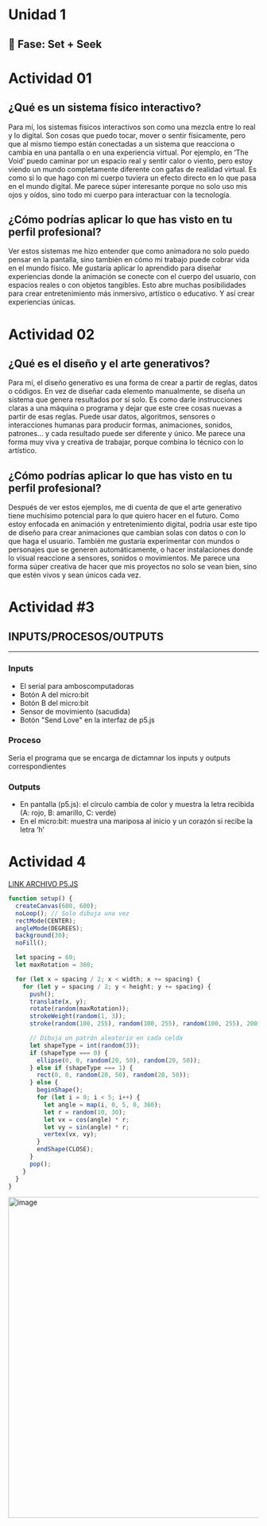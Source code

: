 # Unidad 1

## 🔎 Fase: Set + Seek

# Actividad 01

## ¿Qué es un sistema físico interactivo?

Para mí, los sistemas físicos interactivos son como una mezcla entre lo real y lo digital. Son cosas que puedo tocar, mover o sentir físicamente, pero que al mismo tiempo están conectadas a un sistema que reacciona o cambia en una pantalla o en una experiencia virtual. Por ejemplo, en ‘The Void’ puedo caminar por un espacio real y sentir calor o viento, pero estoy viendo un mundo completamente diferente con gafas de realidad virtual. Es como si lo que hago con mi cuerpo tuviera un efecto directo en lo que pasa en el mundo digital. Me parece súper interesante porque no solo uso mis ojos y oídos, sino todo mi cuerpo para interactuar con la tecnología.

## ¿Cómo podrías aplicar lo que has visto en tu perfil profesional?

Ver estos sistemas me hizo entender que como animadora no solo puedo pensar en la pantalla, sino también en cómo mi trabajo puede cobrar vida en el mundo físico. Me gustaría aplicar lo aprendido para diseñar experiencias donde la animación se conecte con el cuerpo del usuario, con espacios reales o con objetos tangibles. Esto abre muchas posibilidades para crear entretenimiento más inmersivo, artístico o educativo. Y así crear experiencias únicas.

# Actividad 02

## ¿Qué es el diseño y el arte generativos?

Para mí, el diseño generativo es una forma de crear a partir de reglas, datos o códigos. En vez de diseñar cada elemento manualmente, se diseña un sistema que genera resultados por sí solo. Es como darle instrucciones claras a una máquina o programa y dejar que este cree cosas nuevas a partir de esas reglas. Puede usar datos, algoritmos, sensores o interacciones humanas para producir formas, animaciones, sonidos, patrones… y cada resultado puede ser diferente y único. Me parece una forma muy viva y creativa de trabajar, porque combina lo técnico con lo artístico.

## ¿Cómo podrías aplicar lo que has visto en tu perfil profesional?

Después de ver estos ejemplos, me di cuenta de que el arte generativo tiene muchísimo potencial para lo que quiero hacer en el futuro. Como estoy enfocada en animación y entretenimiento digital, podría usar este tipo de diseño para crear animaciones que cambian solas con datos o con lo que haga el usuario. También me gustaría experimentar con mundos o personajes que se generen automáticamente, o hacer instalaciones donde lo visual reaccione a sensores, sonidos o movimientos. Me parece una forma súper creativa de hacer que mis proyectos no solo se vean bien, sino que estén vivos y sean únicos cada vez.

# Actividad #3

## INPUTS/PROCESOS/OUTPUTS

-----------------------------------------------------
### Inputs	
- El serial para amboscomputadoras 
- Botón A del micro:bit
- Botón B del micro:bit
- Sensor de movimiento (sacudida)
- Botón "Send Love" en la interfaz de p5.js
### Proceso
Seria el programa que se encarga de dictamnar los inputs y outputs correspondientes
### Outputs
- En pantalla (p5.js): el círculo cambia de color y muestra la letra recibida (A: rojo, B: amarillo, C: verde)
- En el micro:bit: muestra una mariposa al inicio y un corazón si recibe la letra ‘h’



# Actividad 4

[LINK ARCHIVO P5.JS](https://editor.p5js.org/MariPrada/sketches/CuHteAIrQ)

```javascript
function setup() {
  createCanvas(600, 600);
  noLoop(); // Solo dibuja una vez
  rectMode(CENTER);
  angleMode(DEGREES);
  background(30);
  noFill();

  let spacing = 60;
  let maxRotation = 360;

  for (let x = spacing / 2; x < width; x += spacing) {
    for (let y = spacing / 2; y < height; y += spacing) {
      push();
      translate(x, y);
      rotate(random(maxRotation));
      strokeWeight(random(1, 3));
      stroke(random(100, 255), random(100, 255), random(100, 255), 200);

      // Dibuja un patrón aleatorio en cada celda
      let shapeType = int(random(3));
      if (shapeType === 0) {
        ellipse(0, 0, random(20, 50), random(20, 50));
      } else if (shapeType === 1) {
        rect(0, 0, random(20, 50), random(20, 50));
      } else {
        beginShape();
        for (let i = 0; i < 5; i++) {
          let angle = map(i, 0, 5, 0, 360);
          let r = random(10, 30);
          let vx = cos(angle) * r;
          let vy = sin(angle) * r;
          vertex(vx, vy);
        }
        endShape(CLOSE);
      }
      pop();
    }
  }
}
```

<img width="634" height="644" alt="image" src="https://github.com/user-attachments/assets/6dfbea4a-c2a6-44e1-984b-dc9a3ba00db3" />




